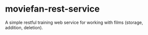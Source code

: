 # moviefan-rest-service
A simple restful training web service for working with films (storage, addition, deletion).
